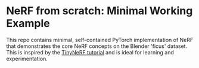 # NeRF from scratch: Minimal Working Example

This repo contains minimal, self-contained PyTorch implementation of NeRF that demonstrates the core NeRF concepts on the Blender 'ficus' dataset. 
This is inspired by the [TinyNeRF tutorial](https://github.com/bmild/nerf/tree/master) and is ideal for learning and experimentation.

